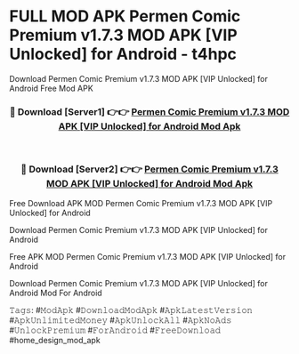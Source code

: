 # FULL MOD APK Permen Comic Premium v1.7.3 MOD APK [VIP Unlocked] for Android - t4hpc
Download Permen Comic Premium v1.7.3 MOD APK [VIP Unlocked] for Android Free Mod APK

<div align="center">
<h3>🔴 Download [Server1] 👉👉 <a href="https://apk-comot.site?title=Permen_Comic_Premium_v1.7.3_MOD_APK_[VIP_Unlocked]_for_Android">Permen Comic Premium v1.7.3 MOD APK [VIP Unlocked] for Android Mod Apk</a></h3><br>

<h3>🔴 Download [Server2] 👉👉 <a href="https://apk-comot.site?title=Permen_Comic_Premium_v1.7.3_MOD_APK_[VIP_Unlocked]_for_Android">Permen Comic Premium v1.7.3 MOD APK [VIP Unlocked] for Android Mod Apk</a></h3>
</div>


Free Download APK MOD Permen Comic Premium v1.7.3 MOD APK [VIP Unlocked] for Android

Download Permen Comic Premium v1.7.3 MOD APK [VIP Unlocked] for Android 

Free APK MOD Permen Comic Premium v1.7.3 MOD APK [VIP Unlocked] for Android 

Download Permen Comic Premium v1.7.3 MOD APK [VIP Unlocked] for Android Mod For Android

𝚃𝚊𝚐𝚜: #𝙼𝚘𝚍𝙰𝚙𝚔 #𝙳𝚘𝚠𝚗𝚕𝚘𝚊𝚍𝙼𝚘𝚍𝙰𝚙𝚔 #𝙰𝚙𝚔𝙻𝚊𝚝𝚎𝚜𝚝𝚅𝚎𝚛𝚜𝚒𝚘𝚗 #𝙰𝚙𝚔𝚄𝚗𝚕𝚒𝚖𝚒𝚝𝚎𝚍𝙼𝚘𝚗𝚎𝚢 #𝙰𝚙𝚔𝚄𝚗𝚕𝚘𝚌𝚔𝙰𝚕𝚕 #𝙰𝚙𝚔𝙽𝚘𝙰𝚍𝚜 #𝚄𝚗𝚕𝚘𝚌𝚔𝙿𝚛𝚎𝚖𝚒𝚞𝚖 #𝙵𝚘𝚛𝙰𝚗𝚍𝚛𝚘𝚒𝚍 #𝙵𝚛𝚎𝚎𝙳𝚘𝚠𝚗𝚕𝚘𝚊𝚍 #home_design_mod_apk